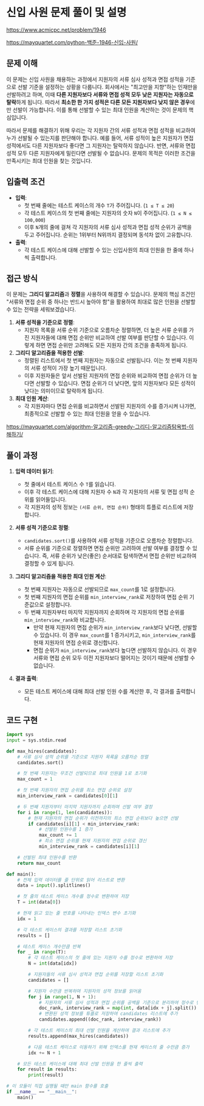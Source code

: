 # 신입 사원 문제 풀이 및 설명

<https://www.acmicpc.net/problem/1946>

<https://mayquartet.com/python-백준-1946-신입-사원/>

## 문제 이해

이 문제는 신입 사원을 채용하는 과정에서 지원자의 서류 심사 성적과 면접 성적을 기준으로 선발 기준을 설정하는 상황을 다룹니다. 회사에서는 "최고만을 지향"하는 인재만을 선발하려고 하며, 이때 **다른 지원자보다 서류와 면접 성적 모두 낮은 지원자는 자동으로 탈락**하게 됩니다. 따라서 **최소한 한 가지 성적은 다른 모든 지원자보다 낮지 않은 경우**에만 선발이 가능합니다. 이를 통해 선발할 수 있는 최대 인원을 계산하는 것이 문제의 핵심입니다.

따라서 문제를 해결하기 위해 우리는 각 지원자 간의 서류 성적과 면접 성적을 비교하여 누가 선발될 수 있는지를 판단해야 합니다. 예를 들어, 서류 성적이 높은 지원자가 면접 성적에서도 다른 지원자보다 좋다면 그 지원자는 탈락하지 않습니다. 반면, 서류와 면접 성적 모두 다른 지원자에게 밀린다면 선발될 수 없습니다. 문제의 목적은 이러한 조건을 만족시키는 최대 인원을 찾는 것입니다.

## 입출력 조건

- **입력**:
  - 첫 번째 줄에는 테스트 케이스의 개수 `T`가 주어집니다. (`1 ≤ T ≤ 20`)
  - 각 테스트 케이스의 첫 번째 줄에는 지원자의 숫자 `N`이 주어집니다. (`1 ≤ N ≤ 100,000`)
  - 이후 `N`개의 줄에 걸쳐 각 지원자의 서류 심사 성적과 면접 성적 순위가 공백을 두고 주어집니다. 순위는 1위부터 N위까지 결정되며 동석차 없이 고유합니다.
- **출력**:
  - 각 테스트 케이스에 대해 선발할 수 있는 신입사원의 최대 인원을 한 줄에 하나씩 출력합니다.

## 접근 방식

이 문제는 **그리디 알고리즘**과 **정렬**을 사용하여 해결할 수 있습니다. 문제의 핵심 조건인 "서류와 면접 순위 중 하나는 반드시 높아야 함"을 활용하여 최대로 많은 인원을 선발할 수 있는 전략을 세워보겠습니다.

1. **서류 성적을 기준으로 정렬**:
   - 지원자 목록을 서류 순위 기준으로 오름차순 정렬하면, 더 높은 서류 순위를 가진 지원자들에 대해 면접 순위만 비교하여 선발 여부를 판단할 수 있습니다. 이렇게 하면 면접 순위만 고려해도 모든 지원자 간의 조건을 충족하게 됩니다.
2. **그리디 알고리즘을 적용한 선발**:
   - 정렬된 리스트에서 첫 번째 지원자는 자동으로 선발됩니다. 이는 첫 번째 지원자의 서류 성적이 가장 높기 때문입니다.
   - 이후 지원자들은 앞서 선발된 지원자의 면접 순위와 비교하여 면접 순위가 더 높다면 선발할 수 있습니다. 면접 순위가 더 낮다면, 앞의 지원자보다 모든 성적이 낮다는 의미이므로 탈락하게 됩니다.
3. **최대 인원 계산**:
   - 각 지원자마다 면접 순위를 비교하면서 선발된 지원자의 수를 증가시켜 나가면, 최종적으로 선발할 수 있는 최대 인원을 얻을 수 있습니다.

<https://mayquartet.com/algorithm-알고리즘-greedy-그리디-알고리즘탐욕법-이해하기/>

## 풀이 과정

1. **입력 데이터 읽기**:

   - 첫 줄에서 테스트 케이스 수 `T`를 읽습니다.
   - 이후 각 테스트 케이스에 대해 지원자 수 `N`과 각 지원자의 서류 및 면접 성적 순위를 읽어들입니다.
   - 각 지원자의 성적 정보는 `(서류 순위, 면접 순위)` 형태의 튜플로 리스트에 저장합니다.

2. **서류 성적 기준으로 정렬**:

   - `candidates.sort()`를 사용하여 서류 성적을 기준으로 오름차순 정렬합니다.
   - 서류 순위를 기준으로 정렬하면 면접 순위만 고려하여 선발 여부를 결정할 수 있습니다. 즉, 서류 순위가 낮은(좋은) 순서대로 탐색하면서 면접 순위만 비교하여 결정할 수 있게 됩니다.

3. **그리디 알고리즘을 적용한 최대 인원 계산**:
   - 첫 번째 지원자는 자동으로 선발되므로 `max_count`를 1로 설정합니다.
   - 첫 번째 지원자의 면접 순위를 `min_interview_rank`로 저장하여 면접 순위 기준값으로 설정합니다.
   - 두 번째 지원자부터 마지막 지원자까지 순회하며 각 지원자의 면접 순위를 `min_interview_rank`와 비교합니다.
     - 만약 현재 지원자의 면접 순위가 `min_interview_rank`보다 낮다면, 선발할 수 있습니다. 이 경우 `max_count`를 1 증가시키고, `min_interview_rank`를 현재 지원자의 면접 순위로 갱신합니다.
     - 면접 순위가 `min_interview_rank`보다 높다면 선발하지 않습니다. 이 경우 서류와 면접 순위 모두 이전 지원자보다 떨어지는 것이기 때문에 선발할 수 없습니다.
4. **결과 출력**:
   - 모든 테스트 케이스에 대해 최대 선발 인원 수를 계산한 후, 각 결과를 출력합니다.

## 코드 구현

```python
import sys
input = sys.stdin.read

def max_hires(candidates):
    # 서류 심사 성적 순위를 기준으로 지원자 목록을 오름차순 정렬
    candidates.sort()

    # 첫 번째 지원자는 무조건 선발되므로 최대 인원을 1로 초기화
    max_count = 1

    # 첫 번째 지원자의 면접 순위를 최소 면접 순위로 설정
    min_interview_rank = candidates[0][1]

    # 두 번째 지원자부터 마지막 지원자까지 순회하며 선발 여부 결정
    for i in range(1, len(candidates)):
        # 현재 지원자의 면접 순위가 이전까지의 최소 면접 순위보다 높으면 선발
        if candidates[i][1] < min_interview_rank:
            # 선발된 인원수를 1 증가
            max_count += 1
            # 최소 면접 순위를 현재 지원자의 면접 순위로 갱신
            min_interview_rank = candidates[i][1]

    # 선발된 최대 인원수를 반환
    return max_count

def main():
    # 전체 입력 데이터를 줄 단위로 읽어 리스트로 변환
    data = input().splitlines()

    # 첫 줄의 테스트 케이스 개수를 정수로 변환하여 저장
    T = int(data[0])

    # 현재 읽고 있는 줄 번호를 나타내는 인덱스 변수 초기화
    idx = 1

    # 각 테스트 케이스의 결과를 저장할 리스트 초기화
    results = []

    # 테스트 케이스 개수만큼 반복
    for _ in range(T):
        # 각 테스트 케이스의 첫 줄에 있는 지원자 수를 정수로 변환하여 저장
        N = int(data[idx])

        # 지원자들의 서류 심사 성적과 면접 순위를 저장할 리스트 초기화
        candidates = []

        # 지원자 수만큼 반복하며 지원자의 성적 정보를 읽어옴
        for j in range(1, N + 1):
            # 지원자의 서류 심사 성적과 면접 순위를 공백을 기준으로 분리하여 정수로 변환
            doc_rank, interview_rank = map(int, data[idx + j].split())
            # 변환된 성적 정보를 튜플로 저장하여 candidates 리스트에 추가
            candidates.append((doc_rank, interview_rank))

        # 각 테스트 케이스의 최대 선발 인원을 계산하여 결과 리스트에 추가
        results.append(max_hires(candidates))

        # 다음 테스트 케이스로 이동하기 위해 인덱스를 현재 케이스의 줄 수만큼 증가
        idx += N + 1

    # 모든 테스트 케이스에 대해 최대 선발 인원을 한 줄씩 출력
    for result in results:
        print(result)

# 이 모듈이 직접 실행될 때만 main 함수를 호출
if __name__ == "__main__":
    main()
```
